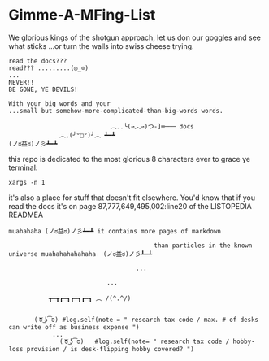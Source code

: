# Gimme-A-MFing-List
We glorious kings of the shotgun approach, let us don our goggles and see what sticks 
...or turn the walls into swiss cheese trying.


```
read the docs???
read??? .........(◎_⊙)
...
NEVER!! 
BE GONE, YE DEVILS!

With your big words and your 
...small but somehow-more-complicated-than-big-words words.

                            ︵..╰(⇀︿⇀)つ-]═─── docs
              ︵,(╯°□°)╯︵ ┻━┻                                   
(ノಠ益ಠ)ノ彡┻━┻                                                 

```
this repo is dedicated to the most glorious 8 characters ever to grace ye terminal: 
```
xargs -n 1
```
it's also a place for stuff that doesn't fit elsewhere. You'd know that if you read the docs it's on page 87,777,649,495,002:line20 of the LISTOPEDIA READMEA 
```
muahahaha (ノಠ益ಠ)ノ彡┻━┻ it contains more pages of markdown 
                                        
                                        than particles in the known universe muahahahahahaha  (ノಠ益ಠ)ノ彡┻━┻

                                   ...
                           
                           ...
                           
           ┳━┳┏━┓┏━┓┏━┓ ︵ /(^.^/) 
          
         
       ( ͝סּ ͜ʖ͡סּ) #log.self(note = " research tax code / max. # of desks can write off as business expense ")   
            ...
              ( ͝סּ ͜ʖ͡סּ)   #log.self(note= " research tax code / hobby-loss provision / is desk-flipping hobby covered? ")
```

